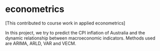 # econometrics

[This contributed to course work in applied econometrics]

In this project, we try to predict the CPI inflation of Australia and the dynamic relationship between macroeconomic indicators.
Methods used are ARIMA, ARLD, VAR and VECM.
